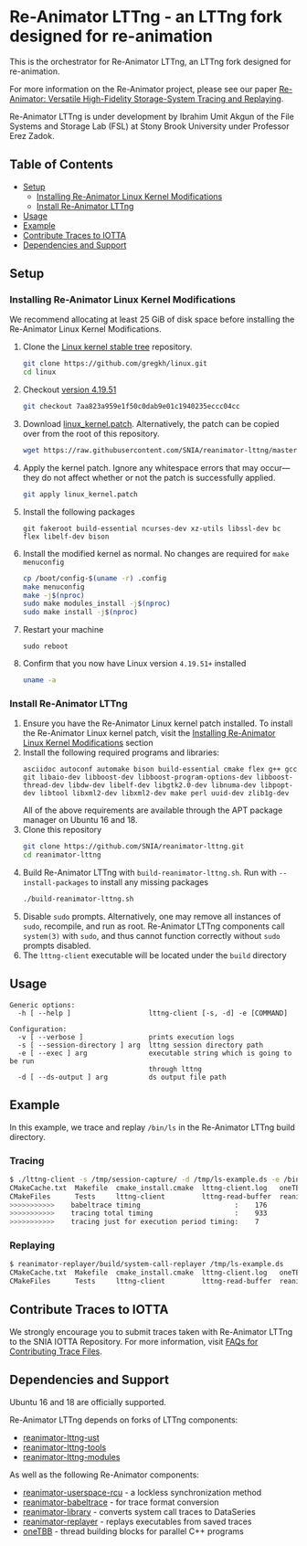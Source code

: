 # Re-Animator LTTng - an LTTng fork designed for re-animation

This is the orchestrator for Re-Animator LTTng, an LTTng fork designed for re-animation.

For more information on the Re-Animator project, please see our paper [Re-Animator: Versatile High-Fidelity Storage-System Tracing and Replaying](https://doi.org/10.1145/3383669.3398276).

Re-Animator LTTng is under development by Ibrahim Umit Akgun of the File Systems and Storage Lab (FSL) at Stony Brook University under Professor Erez Zadok.

## Table of Contents

- [Setup](#Setup)
  - [Installing Re-Animator Linux Kernel Modifications](#Installing-Re-Animator-Linux-Kernel-Modifications)
  - [Install Re-Animator LTTng](#Install-Re-Animator-LTTng)
- [Usage](#Usage)
- [Example](#Example)
- [Contribute Traces to IOTTA](#Contribute-Traces-to-IOTTA)
- [Dependencies and Support](#Dependencies-and-Support)

## Setup

### Installing Re-Animator Linux Kernel Modifications

We recommend allocating at least 25 GiB of disk space before installing the Re-Animator Linux Kernel Modifications.

1. Clone the [Linux kernel stable tree](https://github.com/gregkh/linux) repository.
    ```bash
    git clone https://github.com/gregkh/linux.git
    cd linux
    ```
1. Checkout [version 4.19.51](https://github.com/gregkh/linux/commit/7aa823a959e1f50c0dab9e01c1940235eccc04cc)
    ```bash
    git checkout 7aa823a959e1f50c0dab9e01c1940235eccc04cc
    ```
1. Download [linux_kernel.patch](https://github.com/SNIA/reanimator-lttng/blob/master/linux_kernel.patch). Alternatively, the patch can be copied over from the root of this repository.
    ```bash
    wget https://raw.githubusercontent.com/SNIA/reanimator-lttng/master/linux_kernel.patch
    ```
1. Apply the kernel patch. Ignore any whitespace errors that may occur—they do not affect whether or not the patch is successfully applied.
    ```bash
    git apply linux_kernel.patch
    ```
1. Install the following packages
    ```
    git fakeroot build-essential ncurses-dev xz-utils libssl-dev bc flex libelf-dev bison
    ```
1. Install the modified kernel as normal. No changes are required for `make menuconfig`
    ```bash
    cp /boot/config-$(uname -r) .config
    make menuconfig
    make -j$(nproc)
    sudo make modules_install -j$(nproc)
    sudo make install -j$(nproc)
    ```
1. Restart your machine
    ```
    sudo reboot
    ```
1. Confirm that you now have Linux version `4.19.51+` installed
    ```bash
    uname -a
    ```

### Install Re-Animator LTTng

1. Ensure you have the Re-Animator Linux kernel patch installed. To install the Re-Animator Linux kernel patch, visit the [Installing Re-Animator Linux Kernel Modifications](#Installing-Re-Animator-Linux-Kernel-Modifications) section
1. Install the following required programs and libraries:
    ```
    asciidoc autoconf automake bison build-essential cmake flex g++ gcc git libaio-dev libboost-dev libboost-program-options-dev libboost-thread-dev libdw-dev libelf-dev libgtk2.0-dev libnuma-dev libpopt-dev libtool libxml2-dev libxml2-dev make perl uuid-dev zlib1g-dev
    ```
    All of the above requirements are available through the APT package manager on Ubuntu 16 and 18.
1. Clone this repository
    ```bash
    git clone https://github.com/SNIA/reanimator-lttng.git
    cd reanimator-lttng
    ```
1. Build Re-Animator LTTng with `build-reanimator-lttng.sh`. Run with `--install-packages` to install any missing packages
    ```bash
    ./build-reanimator-lttng.sh
    ```
1. Disable `sudo` prompts. Alternatively, one may remove all instances of `sudo`, recompile, and run as root. Re-Animator LTTng components call `system(3)` with `sudo`, and thus cannot function correctly without `sudo` prompts disabled.
1. The `lttng-client` executable will be located under the `build` directory

## Usage

```
Generic options:
  -h [ --help ]                   lttng-client [-s, -d] -e [COMMAND]

Configuration:
  -v [ --verbose ]                prints execution logs
  -s [ --session-directory ] arg  lttng session directory path
  -e [ --exec ] arg               executable string which is going to be run 
                                  through lttng
  -d [ --ds-output ] arg          ds output file path
```

## Example

In this example, we trace and replay `/bin/ls` in the Re-Animator LTTng build directory.

### Tracing
```bash
$ ./lttng-client -s /tmp/session-capture/ -d /tmp/ls-example.ds -e /bin/ls
CMakeCache.txt  Makefile  cmake_install.cmake  lttng-client.log   oneTBB                 reanimator-library        reanimator-lttng-tools  reanimator-replayer       report.txt
CMakeFiles      Tests     lttng-client         lttng-read-buffer  reanimator-babeltrace  reanimator-lttng-modules  reanimator-lttng-ust    reanimator-userspace-rcu
>>>>>>>>>>>    babeltrace timing                       :    176  
>>>>>>>>>>>    tracing total timing                    :    933  
>>>>>>>>>>>    tracing just for execution period timing:    7    
```

### Replaying
```bash
$ reanimator-replayer/build/system-call-replayer /tmp/ls-example.ds 
CMakeCache.txt  Makefile  cmake_install.cmake  lttng-client.log   oneTBB                 reanimator-library        reanimator-lttng-tools  reanimator-replayer       report.txt
CMakeFiles      Tests     lttng-client         lttng-read-buffer  reanimator-babeltrace  reanimator-lttng-modules  reanimator-lttng-ust    reanimator-userspace-rcu
```

## Contribute Traces to IOTTA

We strongly encourage you to submit traces taken with Re-Animator LTTng to the SNIA IOTTA Repository. For more information, visit [FAQs for Contributing Trace Files](http://iotta.snia.org/faqs/contribute_traces).

## Dependencies and Support

Ubuntu 16 and 18 are officially supported.

Re-Animator LTTng depends on forks of LTTng components:
* [reanimator-lttng-ust](https://github.com/SNIA/reanimator-lttng-ust)
* [reanimator-lttng-tools](https://github.com/SNIA/reanimator-lttng-tools)
* [reanimator-lttng-modules](https://github.com/SNIA/reanimator-lttng-modules)

As well as the following Re-Animator components:
* [reanimator-userspace-rcu](https://github.com/SNIA/reanimator-userspace-rcu) - a lockless synchronization method
* [reanimator-babeltrace](https://github.com/SNIA/reanimator-babeltrace) - for trace format conversion
* [reanimator-library](https://github.com/SNIA/reanimator-library) - converts system call traces to DataSeries
* [reanimator-replayer](https://github.com/SNIA/reanimator-replayer) - replays executables from saved traces
* [oneTBB](https://github.com/oneapi-src/oneTBB) - thread building blocks for parallel C++ programs
